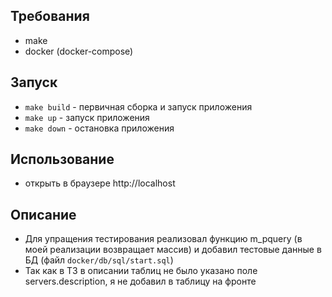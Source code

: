 ## Требования
- make
- docker (docker-compose)

## Запуск
- `make build` - первичная сборка и запуск приложения
- `make up` - запуск приложения
- `make down` - остановка приложения

## Использование
- открыть в браузере http://localhost

## Описание
- Для упращения тестирования реализовал функцию m_pquery (в моей реализации возвращает массив) и добавил тестовые данные в БД (файл `docker/db/sql/start.sql`)
- Так как в ТЗ в описании таблиц не было указано поле servers.description, я не добавил в таблицу на фронте 